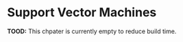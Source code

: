 # Support Vector Machines

**TOOD:** This chpater is currently empty to reduce build time.

<!-- ## `R` Packages -->

<!-- ```{r, message = FALSE, warning = FALSE} -->
<!-- library(randomForest) -->
<!-- library(caret) -->
<!-- library(kernlab) -->
<!-- ``` -->

<!-- For working with SVMs in `R` we will use the [kernlab package](https://cran.r-project.org/web/packages/kernlab/vignettes/kernlab.pdf) instead of `e1071`. For examples of `e1071` see the relevant chapter in ISL. We do not discuss the details of the method, however show how the method can be tuned. -->

<!-- ## Classification -->

<!-- SVMs are mostly used for classification. Note that they can be modified for regression but we will not do that here. Since we are performing classification, we will use accuracy as our metric. -->

<!-- ```{r} -->
<!-- accuracy = function(actual, predicted) { -->
<!--   mean(actual == predicted) -->
<!-- } -->
<!-- ``` -->

<!-- ## Linear, Separable Example -->

<!-- ### Data Simulation -->

<!-- ```{r} -->
<!-- sim_sep = function(n = 1000) { -->
<!--   x1 = runif(n) -->
<!--   x2 = runif(n) -->
<!--   keep = x1 + 0.1 < x2 | x1 - 0.1 > x2 -->
<!--   x1 = x1[keep] -->
<!--   x2 = x2[keep] -->
<!--   y = 1 * (x1 - x2 > 0) -->
<!--   y = ifelse(y == 1, "Orange", "Blue") -->
<!--   data.frame(y = as.factor(y), x1 = x1, x2 = x2) -->
<!-- } -->
<!-- ``` -->

<!-- ```{r} -->
<!-- set.seed(42) -->
<!-- train_data = sim_sep(n = 50) -->
<!-- plot(x2 ~ x1, data = train_data, col = as.character(y), pch = 19) -->
<!-- test_data = sim_sep(n = 500) -->
<!-- str(train_data) -->
<!-- ``` -->

<!-- ### Linear Kernel, Parameter `C` -->

<!-- ```{r} -->
<!-- lin_svm_fit = ksvm(y ~ ., data = train_data, kernel = 'vanilladot', C = 0.1) -->
<!-- plot(lin_svm_fit, data = train_data) -->

<!-- # train accuracy -->
<!-- accuracy(actual = train_data$y, -->
<!--          predicted = predict(lin_svm_fit, train_data)) -->

<!-- # test accuracy -->
<!-- accuracy(actual = test_data$y, -->
<!--          predicted = predict(lin_svm_fit, test_data)) -->
<!-- ``` -->

<!-- ```{r} -->
<!-- lin_svm_fit = ksvm(y ~ ., data = train_data, kernel = 'vanilladot', C = 1) -->
<!-- plot(lin_svm_fit, data = train_data) -->

<!-- # train accuracy -->
<!-- accuracy(actual = train_data$y, -->
<!--          predicted = predict(lin_svm_fit, train_data)) -->

<!-- # test accuracy -->
<!-- accuracy(actual = test_data$y, -->
<!--          predicted = predict(lin_svm_fit, test_data)) -->
<!-- ``` -->

<!-- ```{r} -->
<!-- lin_svm_fit = ksvm(y ~ ., data = train_data, kernel = 'vanilladot', C = 10) -->
<!-- plot(lin_svm_fit, data = train_data) -->

<!-- # train accuracy -->
<!-- accuracy(actual = train_data$y, -->
<!--          predicted = predict(lin_svm_fit, train_data)) -->

<!-- # test accuracy -->
<!-- accuracy(actual = test_data$y, -->
<!--          predicted = predict(lin_svm_fit, test_data)) -->
<!-- ``` -->

<!-- ### Radial Kernel -->

<!-- ```{r} -->
<!-- set.seed(42) -->
<!-- rad_svm_fit = ksvm(y ~ ., data = train_data, kernel = 'rbfdot', C = 1) -->
<!-- plot(rad_svm_fit, data = train_data) -->

<!-- # train accuracy -->
<!-- accuracy(actual = train_data$y, -->
<!--          predicted = predict(rad_svm_fit, train_data)) -->

<!-- # test accuracy -->
<!-- accuracy(actual = test_data$y, -->
<!--          predicted = predict(rad_svm_fit, test_data)) -->
<!-- ``` -->

<!-- ### Tuning with `caret` -->

<!-- ```{r} -->
<!-- svm_grid =  expand.grid(C = c(2 ^ (-5:5))) -->
<!-- svm_control = trainControl(method = "cv", number = 5, -->
<!--                            returnResamp = "all", verbose = FALSE) -->

<!-- set.seed(42) -->
<!-- lin_svm_fit = train(y ~ ., data = train_data, method = "svmLinear", -->
<!--                     trControl = svm_control, tuneGrid = svm_grid) -->

<!-- lin_svm_fit -->
<!-- lin_svm_fit$bestTune -->

<!-- # train accuracy -->
<!-- accuracy(actual = train_data$y, -->
<!--          predicted = predict(lin_svm_fit, train_data)) -->

<!-- # test accuracy -->
<!-- accuracy(actual = test_data$y, -->
<!--          predicted = predict(lin_svm_fit, test_data)) -->
<!-- ``` -->

<!-- ### Compare: Random Forest -->

<!-- ```{r} -->
<!-- set.seed(42) -->
<!-- rf_grid = expand.grid(mtry = 1:2) -->
<!-- rf_fit  = train(y ~ ., data = train_data, method = "rf", -->
<!--                 trControl = svm_control, tuneGrid = rf_grid) -->
<!-- rf_fit$bestTune -->

<!-- # train accuracy -->
<!-- accuracy(actual = train_data$y, -->
<!--          predicted = predict(rf_fit, train_data)) -->

<!-- # test accuracy -->
<!-- accuracy(actual = test_data$y, -->
<!--          predicted = predict(rf_fit, test_data)) -->
<!-- ``` -->

<!-- ## Non-Linear, Non-Separable Example -->

<!-- ### Data Simulation -->

<!-- ```{r} -->
<!-- sim_rad = function(n = 1000) { -->
<!--   x1 = runif(n, -1, 1) -->
<!--   x2 = runif(n, -1, 1) -->
<!--   y = 1 * (x1 ^ 2 + x2 ^ 2 + rnorm(n, 0, 0.25) < 0.5) -->
<!--   y = ifelse(y == 1, "Orange", "Blue") -->
<!--   data.frame(y = as.factor(y), x1 = x1, x2 = x2) -->
<!-- } -->
<!-- ``` -->

<!-- ```{r} -->
<!-- set.seed(42) -->
<!-- train_data = sim_rad(n = 250) -->
<!-- plot(x2 ~ x1, data = train_data, col = as.character(y), pch = 19) -->
<!-- test_data = sim_rad(n = 2000) -->
<!-- ``` -->

<!-- ### Radial Kernel, Parameter `C` -->

<!-- ```{r} -->
<!-- rad_svm_fit = ksvm(y ~., data = train_data, kernel = 'rbfdot', -->
<!--                    C = 0.1, kpar = list(sigma = 1)) -->
<!-- plot(rad_svm_fit, data = train_data) -->

<!-- # train accuracy -->
<!-- accuracy(actual = train_data$y, -->
<!--          predicted = predict(rad_svm_fit, train_data)) -->

<!-- # test accuracy -->
<!-- accuracy(actual = test_data$y, -->
<!--          predicted = predict(rad_svm_fit, test_data)) -->
<!-- ``` -->

<!-- ```{r} -->
<!-- rad_svm_fit = ksvm(y ~., data = train_data, kernel = 'rbfdot', -->
<!--                    C = 1, kpar = list(sigma = 1)) -->
<!-- plot(rad_svm_fit, data = train_data) -->

<!-- # train accuracy -->
<!-- accuracy(actual = train_data$y, -->
<!--          predicted = predict(rad_svm_fit, train_data)) -->

<!-- # test accuracy -->
<!-- accuracy(actual = test_data$y, -->
<!--          predicted = predict(rad_svm_fit, test_data)) -->
<!-- ``` -->


<!-- ```{r} -->
<!-- rad_svm_fit = ksvm(y ~., data = train_data, kernel = 'rbfdot', -->
<!--                    C = 10, kpar = list(sigma = 1)) -->
<!-- plot(rad_svm_fit, data = train_data) -->

<!-- # train accuracy -->
<!-- accuracy(actual = train_data$y, -->
<!--          predicted = predict(rad_svm_fit, train_data)) -->

<!-- # test accuracy -->
<!-- accuracy(actual = test_data$y, -->
<!--          predicted = predict(rad_svm_fit, test_data)) -->
<!-- ``` -->

<!-- ### Radial Kernel, Parameter `sigma` -->

<!-- ```{r} -->
<!-- rad_svm_fit = ksvm(y ~., data = train_data, kernel = 'rbfdot', -->
<!--                    C = 1, kpar = list(sigma = 0.5)) -->
<!-- plot(rad_svm_fit, data = train_data) -->

<!-- # train accuracy -->
<!-- accuracy(actual = train_data$y, -->
<!--          predicted = predict(rad_svm_fit, train_data)) -->

<!-- # test accuracy -->
<!-- accuracy(actual = test_data$y, -->
<!--          predicted = predict(rad_svm_fit, test_data)) -->
<!-- ``` -->

<!-- ```{r} -->
<!-- rad_svm_fit = ksvm(y ~., data = train_data, kernel = 'rbfdot', -->
<!--                    C = 1, kpar = list(sigma = 1)) -->
<!-- plot(rad_svm_fit, data = train_data) -->

<!-- # train accuracy -->
<!-- accuracy(actual = train_data$y, -->
<!--          predicted = predict(rad_svm_fit, train_data)) -->

<!-- # test accuracy -->
<!-- accuracy(actual = test_data$y, -->
<!--          predicted = predict(rad_svm_fit, test_data)) -->
<!-- ``` -->

<!-- ```{r} -->
<!-- rad_svm_fit = ksvm(y ~., data = train_data, kernel = 'rbfdot', -->
<!--                    C = 1, kpar = list(sigma = 2)) -->
<!-- plot(rad_svm_fit, data = train_data) -->

<!-- # train accuracy -->
<!-- accuracy(actual = train_data$y, -->
<!--          predicted = predict(rad_svm_fit, train_data)) -->

<!-- # test accuracy -->
<!-- accuracy(actual = test_data$y, -->
<!--          predicted = predict(rad_svm_fit, test_data)) -->
<!-- ``` -->

<!-- ### Radial Kernel, Tuning -->

<!-- ```{r} -->
<!-- svm_grid = expand.grid(   C = c(2 ^ (-5:5)), -->
<!--                       sigma = c(2 ^ (-3:3))) -->

<!-- set.seed(42) -->
<!-- rad_svm_fit = train(y ~ ., data = train_data, method = "svmRadial", -->
<!--                     trControl = svm_control, tuneGrid = svm_grid) -->
<!-- #rad_svm_fit -->
<!-- rad_svm_fit$bestTune -->
<!-- ``` -->

<!-- ```{r} -->
<!-- rad_svm_fit = ksvm(y ~., data = train_data, kernel = 'rbfdot', -->
<!--                   C = 16, kpar = list(sigma = 0.25)) -->
<!-- plot(rad_svm_fit, data = train_data) -->

<!-- # train accuracy -->
<!-- accuracy(actual = train_data$y, -->
<!--          predicted = predict(rad_svm_fit, train_data)) -->

<!-- # test accuracy -->
<!-- accuracy(actual = test_data$y, -->
<!--          predicted = predict(rad_svm_fit, test_data)) -->
<!-- ``` -->

<!-- ### Polynomial Kernel, Tuning -->

<!-- ```{r} -->
<!-- set.seed(42) -->
<!-- poly_svm_fit = train(y ~ ., data = train_data, method = "svmPoly", -->
<!--                      trControl = svm_control) -->
<!-- #poly_svm_fit -->
<!-- poly_svm_fit$bestTune -->
<!-- ``` -->

<!-- ```{r} -->
<!-- poly_svm_fit = ksvm(y ~., data = train_data, kernel = 'polydot', -->
<!--                     C = 1, kpar = list(scale = 0.1, degree = 3)) -->
<!-- plot(poly_svm_fit, data = train_data) -->

<!-- # train accuracy -->
<!-- accuracy(actual = train_data$y, -->
<!--          predicted = predict(poly_svm_fit, train_data)) -->

<!-- # test accuracy -->
<!-- accuracy(actual = test_data$y, -->
<!--          predicted = predict(poly_svm_fit, test_data)) -->
<!-- ``` -->

<!-- ### Linear Kernel, Tuning -->

<!-- ```{r} -->
<!-- svm_grid =  expand.grid(C = c(2 ^ (-5:5))) -->
<!-- set.seed(42) -->
<!-- lin_svm_fit = train(y ~ ., data = train_data, method = "svmLinear", -->
<!--                     trControl = svm_control, tuneGrid = svm_grid) -->
<!-- lin_svm_fit -->
<!-- lin_svm_fit$bestTune -->
<!-- ``` -->

<!-- ```{r} -->
<!-- lin_svm_fit = ksvm(y ~., data = train_data, kernel = 'vanilladot', -->
<!--                    C = lin_svm_fit$bestTune) -->
<!-- plot(lin_svm_fit, data = train_data) -->

<!-- # train accuracy -->
<!-- accuracy(actual = train_data$y, -->
<!--          predicted = predict(lin_svm_fit, train_data)) -->

<!-- # test accuracy -->
<!-- accuracy(actual = test_data$y, -->
<!--          predicted = predict(lin_svm_fit, test_data)) -->
<!-- ``` -->

<!-- ### Compare: Random Forest -->

<!-- ```{r} -->
<!-- set.seed(42) -->
<!-- rf_grid = expand.grid(mtry = 1:2) -->
<!-- rf_fit = train(y ~ ., data = train_data, method = "rf", -->
<!--                trControl = svm_control, tuneGrid = rf_grid) -->
<!-- rf_fit$bestTune -->

<!-- # train accuracy -->
<!-- accuracy(actual = train_data$y, -->
<!--          predicted = predict(rf_fit, train_data)) -->

<!-- # test accuracy -->
<!-- accuracy(actual = test_data$y, -->
<!--          predicted = predict(rf_fit, test_data)) -->
<!-- ``` -->



<!-- ## External Links -->

<!-- - [SVM with Polynomial Kernel Visualization](https://www.youtube.com/watch?v=3liCbRZPrZA) - The kernel idea in one simple video. -->


<!-- ## RMarkdown -->

<!-- The RMarkdown file for this chapter can be found [**here**](21-svm.Rmd). The file was created using `R` version 4.0.2 and the following packages: -->

<!-- - Base Packages, Attached -->

<!-- ```{r, echo = FALSE} -->
<!-- sessionInfo()$basePkgs -->
<!-- ``` -->

<!-- - Additional Packages, Attached -->

<!-- ```{r, echo = FALSE} -->
<!-- names(sessionInfo()$otherPkgs) -->
<!-- ``` -->

<!-- - Additional Packages, Not Attached -->

<!-- ```{r, echo = FALSE} -->
<!-- names(sessionInfo()$loadedOnly) -->
<!-- ``` -->



